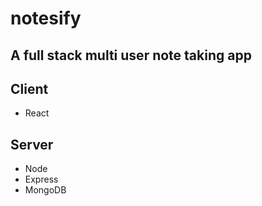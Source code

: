 # notesify
## A full stack multi user note taking app

## **Client**
- React

## **Server**
- Node
- Express
- MongoDB
